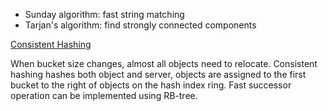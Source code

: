 - Sunday algorithm: fast string matching
- Tarjan's algorithm: find strongly connected components

[Consistent Hashing](https://web.stanford.edu/class/cs168/l/l1.pdf)

When bucket size changes, almost all objects need to relocate. Consistent
hashing hashes both object and server, objects are assigned to the first bucket
to the right of objects on the hash index ring. Fast successor operation can be
implemented using RB-tree.
